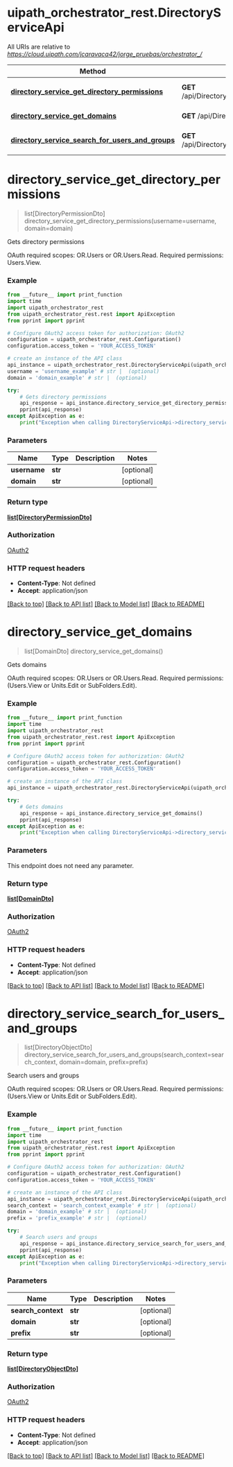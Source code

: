# uipath_orchestrator_rest.DirectoryServiceApi

All URIs are relative to *https://cloud.uipath.com/jcaravaca42/jorge_pruebas/orchestrator_/*

Method | HTTP request | Description
------------- | ------------- | -------------
[**directory_service_get_directory_permissions**](DirectoryServiceApi.md#directory_service_get_directory_permissions) | **GET** /api/DirectoryService/GetDirectoryPermissions | Gets directory permissions
[**directory_service_get_domains**](DirectoryServiceApi.md#directory_service_get_domains) | **GET** /api/DirectoryService/GetDomains | Gets domains
[**directory_service_search_for_users_and_groups**](DirectoryServiceApi.md#directory_service_search_for_users_and_groups) | **GET** /api/DirectoryService/SearchForUsersAndGroups | Search users and groups


# **directory_service_get_directory_permissions**
> list[DirectoryPermissionDto] directory_service_get_directory_permissions(username=username, domain=domain)

Gets directory permissions

OAuth required scopes: OR.Users or OR.Users.Read.  Required permissions: Users.View.

### Example
```python
from __future__ import print_function
import time
import uipath_orchestrator_rest
from uipath_orchestrator_rest.rest import ApiException
from pprint import pprint

# Configure OAuth2 access token for authorization: OAuth2
configuration = uipath_orchestrator_rest.Configuration()
configuration.access_token = 'YOUR_ACCESS_TOKEN'

# create an instance of the API class
api_instance = uipath_orchestrator_rest.DirectoryServiceApi(uipath_orchestrator_rest.ApiClient(configuration))
username = 'username_example' # str |  (optional)
domain = 'domain_example' # str |  (optional)

try:
    # Gets directory permissions
    api_response = api_instance.directory_service_get_directory_permissions(username=username, domain=domain)
    pprint(api_response)
except ApiException as e:
    print("Exception when calling DirectoryServiceApi->directory_service_get_directory_permissions: %s\n" % e)
```

### Parameters

Name | Type | Description  | Notes
------------- | ------------- | ------------- | -------------
 **username** | **str**|  | [optional] 
 **domain** | **str**|  | [optional] 

### Return type

[**list[DirectoryPermissionDto]**](DirectoryPermissionDto.md)

### Authorization

[OAuth2](../README.md#OAuth2)

### HTTP request headers

 - **Content-Type**: Not defined
 - **Accept**: application/json

[[Back to top]](#) [[Back to API list]](../README.md#documentation-for-api-endpoints) [[Back to Model list]](../README.md#documentation-for-models) [[Back to README]](../README.md)

# **directory_service_get_domains**
> list[DomainDto] directory_service_get_domains()

Gets domains

OAuth required scopes: OR.Users or OR.Users.Read.  Required permissions: (Users.View or Units.Edit or SubFolders.Edit).

### Example
```python
from __future__ import print_function
import time
import uipath_orchestrator_rest
from uipath_orchestrator_rest.rest import ApiException
from pprint import pprint

# Configure OAuth2 access token for authorization: OAuth2
configuration = uipath_orchestrator_rest.Configuration()
configuration.access_token = 'YOUR_ACCESS_TOKEN'

# create an instance of the API class
api_instance = uipath_orchestrator_rest.DirectoryServiceApi(uipath_orchestrator_rest.ApiClient(configuration))

try:
    # Gets domains
    api_response = api_instance.directory_service_get_domains()
    pprint(api_response)
except ApiException as e:
    print("Exception when calling DirectoryServiceApi->directory_service_get_domains: %s\n" % e)
```

### Parameters
This endpoint does not need any parameter.

### Return type

[**list[DomainDto]**](DomainDto.md)

### Authorization

[OAuth2](../README.md#OAuth2)

### HTTP request headers

 - **Content-Type**: Not defined
 - **Accept**: application/json

[[Back to top]](#) [[Back to API list]](../README.md#documentation-for-api-endpoints) [[Back to Model list]](../README.md#documentation-for-models) [[Back to README]](../README.md)

# **directory_service_search_for_users_and_groups**
> list[DirectoryObjectDto] directory_service_search_for_users_and_groups(search_context=search_context, domain=domain, prefix=prefix)

Search users and groups

OAuth required scopes: OR.Users or OR.Users.Read.  Required permissions: (Users.View or Units.Edit or SubFolders.Edit).

### Example
```python
from __future__ import print_function
import time
import uipath_orchestrator_rest
from uipath_orchestrator_rest.rest import ApiException
from pprint import pprint

# Configure OAuth2 access token for authorization: OAuth2
configuration = uipath_orchestrator_rest.Configuration()
configuration.access_token = 'YOUR_ACCESS_TOKEN'

# create an instance of the API class
api_instance = uipath_orchestrator_rest.DirectoryServiceApi(uipath_orchestrator_rest.ApiClient(configuration))
search_context = 'search_context_example' # str |  (optional)
domain = 'domain_example' # str |  (optional)
prefix = 'prefix_example' # str |  (optional)

try:
    # Search users and groups
    api_response = api_instance.directory_service_search_for_users_and_groups(search_context=search_context, domain=domain, prefix=prefix)
    pprint(api_response)
except ApiException as e:
    print("Exception when calling DirectoryServiceApi->directory_service_search_for_users_and_groups: %s\n" % e)
```

### Parameters

Name | Type | Description  | Notes
------------- | ------------- | ------------- | -------------
 **search_context** | **str**|  | [optional] 
 **domain** | **str**|  | [optional] 
 **prefix** | **str**|  | [optional] 

### Return type

[**list[DirectoryObjectDto]**](DirectoryObjectDto.md)

### Authorization

[OAuth2](../README.md#OAuth2)

### HTTP request headers

 - **Content-Type**: Not defined
 - **Accept**: application/json

[[Back to top]](#) [[Back to API list]](../README.md#documentation-for-api-endpoints) [[Back to Model list]](../README.md#documentation-for-models) [[Back to README]](../README.md)

